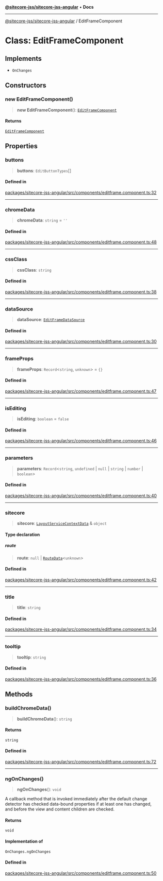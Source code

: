 [**@sitecore-jss/sitecore-jss-angular**](../README.md) • **Docs**

***

[@sitecore-jss/sitecore-jss-angular](../README.md) / EditFrameComponent

# Class: EditFrameComponent

## Implements

- `OnChanges`

## Constructors

### new EditFrameComponent()

> **new EditFrameComponent**(): [`EditFrameComponent`](EditFrameComponent.md)

#### Returns

[`EditFrameComponent`](EditFrameComponent.md)

## Properties

### buttons

> **buttons**: `EditButtonTypes`[]

#### Defined in

[packages/sitecore-jss-angular/src/components/editframe.component.ts:32](https://github.com/Sitecore/jss/blob/dee092415f12bcdad68eb71976eb7c8871273c91/packages/sitecore-jss-angular/src/components/editframe.component.ts#L32)

***

### chromeData

> **chromeData**: `string` = `''`

#### Defined in

[packages/sitecore-jss-angular/src/components/editframe.component.ts:48](https://github.com/Sitecore/jss/blob/dee092415f12bcdad68eb71976eb7c8871273c91/packages/sitecore-jss-angular/src/components/editframe.component.ts#L48)

***

### cssClass

> **cssClass**: `string`

#### Defined in

[packages/sitecore-jss-angular/src/components/editframe.component.ts:38](https://github.com/Sitecore/jss/blob/dee092415f12bcdad68eb71976eb7c8871273c91/packages/sitecore-jss-angular/src/components/editframe.component.ts#L38)

***

### dataSource

> **dataSource**: [`EditFrameDataSource`](../type-aliases/EditFrameDataSource.md)

#### Defined in

[packages/sitecore-jss-angular/src/components/editframe.component.ts:30](https://github.com/Sitecore/jss/blob/dee092415f12bcdad68eb71976eb7c8871273c91/packages/sitecore-jss-angular/src/components/editframe.component.ts#L30)

***

### frameProps

> **frameProps**: `Record`\<`string`, `unknown`\> = `{}`

#### Defined in

[packages/sitecore-jss-angular/src/components/editframe.component.ts:47](https://github.com/Sitecore/jss/blob/dee092415f12bcdad68eb71976eb7c8871273c91/packages/sitecore-jss-angular/src/components/editframe.component.ts#L47)

***

### isEditing

> **isEditing**: `boolean` = `false`

#### Defined in

[packages/sitecore-jss-angular/src/components/editframe.component.ts:46](https://github.com/Sitecore/jss/blob/dee092415f12bcdad68eb71976eb7c8871273c91/packages/sitecore-jss-angular/src/components/editframe.component.ts#L46)

***

### parameters

> **parameters**: `Record`\<`string`, `undefined` \| `null` \| `string` \| `number` \| `boolean`\>

#### Defined in

[packages/sitecore-jss-angular/src/components/editframe.component.ts:40](https://github.com/Sitecore/jss/blob/dee092415f12bcdad68eb71976eb7c8871273c91/packages/sitecore-jss-angular/src/components/editframe.component.ts#L40)

***

### sitecore

> **sitecore**: [`LayoutServiceContextData`](../interfaces/LayoutServiceContextData.md) & `object`

#### Type declaration

##### route

> **route**: `null` \| [`RouteData`](../interfaces/RouteData.md)\<`unknown`\>

#### Defined in

[packages/sitecore-jss-angular/src/components/editframe.component.ts:42](https://github.com/Sitecore/jss/blob/dee092415f12bcdad68eb71976eb7c8871273c91/packages/sitecore-jss-angular/src/components/editframe.component.ts#L42)

***

### title

> **title**: `string`

#### Defined in

[packages/sitecore-jss-angular/src/components/editframe.component.ts:34](https://github.com/Sitecore/jss/blob/dee092415f12bcdad68eb71976eb7c8871273c91/packages/sitecore-jss-angular/src/components/editframe.component.ts#L34)

***

### tooltip

> **tooltip**: `string`

#### Defined in

[packages/sitecore-jss-angular/src/components/editframe.component.ts:36](https://github.com/Sitecore/jss/blob/dee092415f12bcdad68eb71976eb7c8871273c91/packages/sitecore-jss-angular/src/components/editframe.component.ts#L36)

## Methods

### buildChromeData()

> **buildChromeData**(): `string`

#### Returns

`string`

#### Defined in

[packages/sitecore-jss-angular/src/components/editframe.component.ts:72](https://github.com/Sitecore/jss/blob/dee092415f12bcdad68eb71976eb7c8871273c91/packages/sitecore-jss-angular/src/components/editframe.component.ts#L72)

***

### ngOnChanges()

> **ngOnChanges**(): `void`

A callback method that is invoked immediately after the
default change detector has checked data-bound properties
if at least one has changed, and before the view and content
children are checked.

#### Returns

`void`

#### Implementation of

`OnChanges.ngOnChanges`

#### Defined in

[packages/sitecore-jss-angular/src/components/editframe.component.ts:50](https://github.com/Sitecore/jss/blob/dee092415f12bcdad68eb71976eb7c8871273c91/packages/sitecore-jss-angular/src/components/editframe.component.ts#L50)
